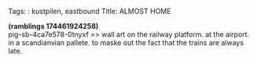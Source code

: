 Tags: : kustpilen, eastbound
Title: ALMOST HOME  
  
**(ramblings 174461924258)**  
pig-sb-4ca7e578-0tnyxf >> wall art on the railway platform. at the airport. in a scandianvian pallete. to maske out the fact that the trains are always late.  
